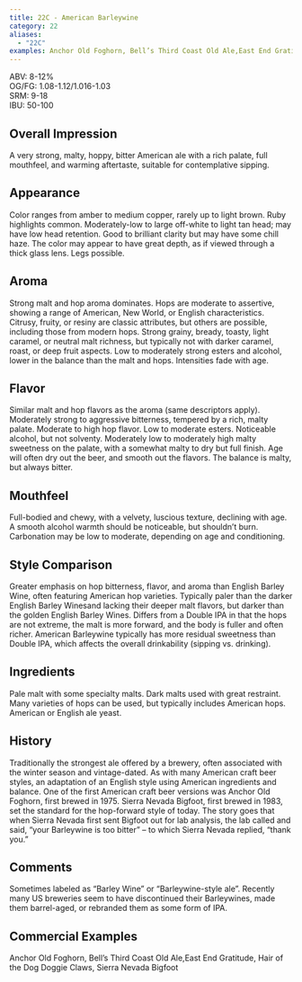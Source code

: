 ```yaml
---
title: 22C - American Barleywine
category: 22
aliases: 
  - "22C"
examples: Anchor Old Foghorn, Bell’s Third Coast Old Ale,East End Gratitude, Hair of the Dog Doggie Claws, Sierra Nevada Bigfoot
---
```


ABV: 8-12%  
OG/FG: 1.08-1.12/1.016-1.03  
SRM: 9-18  
IBU: 50-100

## Overall Impression
A very strong, malty, hoppy, bitter American ale with a rich palate, full mouthfeel, and warming aftertaste, suitable for contemplative sipping.

## Appearance
Color ranges from amber to medium copper, rarely up to light brown. Ruby highlights common. Moderately-low to large off-white to light tan head; may have low head retention. Good to brilliant clarity but may have some chill haze. The color may appear to have great depth, as if viewed through a thick glass lens. Legs possible.

## Aroma
Strong malt and hop aroma dominates. Hops are moderate to assertive, showing a range of American, New World, or English characteristics. Citrusy, fruity, or resiny are classic attributes, but others are possible, including those from modern hops. Strong grainy, bready, toasty, light caramel, or neutral malt richness, but typically not with darker caramel, roast, or deep fruit aspects. Low to moderately strong esters and alcohol, lower in the balance than the malt and hops. Intensities fade with age.

## Flavor
Similar malt and hop flavors as the aroma (same descriptors apply). Moderately strong to aggressive bitterness, tempered by a rich, malty palate. Moderate to high hop flavor. Low to moderate esters. Noticeable alcohol, but not solventy. Moderately low to moderately high malty sweetness on the palate, with a somewhat malty to dry but full finish. Age will often dry out the beer, and smooth out the flavors. The balance is malty, but always bitter.

## Mouthfeel
Full-bodied and chewy, with a velvety, luscious texture, declining with age. A smooth alcohol warmth should be noticeable, but shouldn’t burn. Carbonation may be low to moderate, depending on age and conditioning.

## Style Comparison
Greater emphasis on hop bitterness, flavor, and aroma than English Barley Wine, often featuring American hop varieties. Typically paler than the darker English Barley Winesand lacking their deeper malt flavors, but darker than the golden English Barley Wines. Differs from a Double IPA in that the hops are not extreme, the malt is more forward, and the body is fuller and often richer. American Barleywine typically has more residual sweetness than Double IPA, which affects the overall drinkability (sipping vs. drinking).

## Ingredients
Pale malt with some specialty malts. Dark malts used with great restraint. Many varieties of hops can be used, but typically includes American hops. American or English ale yeast.

## History
Traditionally the strongest ale offered by a brewery, often associated with the winter season and vintage-dated. As with many American craft beer styles, an adaptation of an English style using American ingredients and balance. One of the first American craft beer versions was Anchor Old Foghorn, first brewed in 1975. Sierra Nevada Bigfoot, first brewed in 1983, set the standard for the hop-forward style of today. The story goes that when Sierra Nevada first sent Bigfoot out for lab analysis, the lab called and said, “your Barleywine is too bitter” – to which Sierra Nevada replied, “thank you.”

## Comments
Sometimes labeled as “Barley Wine” or “Barleywine-style ale”. Recently many US breweries seem to have discontinued their Barleywines, made them barrel-aged, or rebranded them as some form of IPA.

## Commercial Examples
Anchor Old Foghorn, Bell’s Third Coast Old Ale,East End Gratitude, Hair of the Dog Doggie Claws, Sierra Nevada Bigfoot





